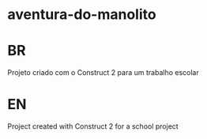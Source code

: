 # aventura-do-manolito

# BR
Projeto criado com o Construct 2 para um trabalho escolar

# EN
Project created with Construct 2 for a school project
